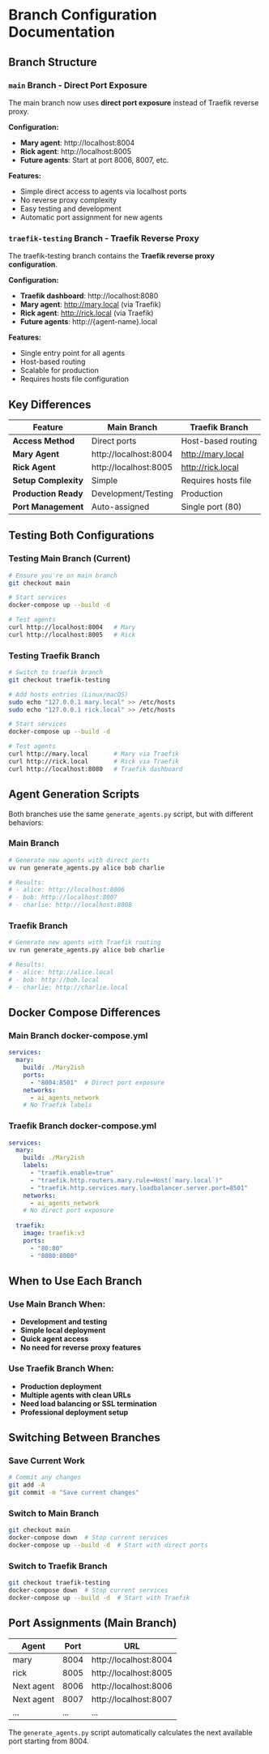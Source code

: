 # Branch Configuration Documentation

## Branch Structure

### `main` Branch - Direct Port Exposure
The main branch now uses **direct port exposure** instead of Traefik reverse proxy.

**Configuration:**
- **Mary agent**: http://localhost:8004
- **Rick agent**: http://localhost:8005  
- **Future agents**: Start at port 8006, 8007, etc.

**Features:**
- Simple direct access to agents via localhost ports
- No reverse proxy complexity
- Easy testing and development
- Automatic port assignment for new agents

### `traefik-testing` Branch - Traefik Reverse Proxy
The traefik-testing branch contains the **Traefik reverse proxy configuration**.

**Configuration:**
- **Traefik dashboard**: http://localhost:8080
- **Mary agent**: http://mary.local (via Traefik)
- **Rick agent**: http://rick.local (via Traefik)
- **Future agents**: http://{agent-name}.local

**Features:**
- Single entry point for all agents
- Host-based routing
- Scalable for production
- Requires hosts file configuration

## Key Differences

| Feature | Main Branch | Traefik Branch |
|---------|-------------|----------------|
| **Access Method** | Direct ports | Host-based routing |
| **Mary Agent** | http://localhost:8004 | http://mary.local |
| **Rick Agent** | http://localhost:8005 | http://rick.local |
| **Setup Complexity** | Simple | Requires hosts file |
| **Production Ready** | Development/Testing | Production |
| **Port Management** | Auto-assigned | Single port (80) |

## Testing Both Configurations

### Testing Main Branch (Current)
```bash
# Ensure you're on main branch
git checkout main

# Start services
docker-compose up --build -d

# Test agents
curl http://localhost:8004   # Mary
curl http://localhost:8005   # Rick
```

### Testing Traefik Branch
```bash
# Switch to traefik branch
git checkout traefik-testing

# Add hosts entries (Linux/macOS)
sudo echo "127.0.0.1 mary.local" >> /etc/hosts
sudo echo "127.0.0.1 rick.local" >> /etc/hosts

# Start services
docker-compose up --build -d

# Test agents
curl http://mary.local       # Mary via Traefik
curl http://rick.local       # Rick via Traefik
curl http://localhost:8080   # Traefik dashboard
```

## Agent Generation Scripts

Both branches use the same `generate_agents.py` script, but with different behaviors:

### Main Branch
```bash
# Generate new agents with direct ports
uv run generate_agents.py alice bob charlie

# Results:
# - alice: http://localhost:8006
# - bob: http://localhost:8007  
# - charlie: http://localhost:8008
```

### Traefik Branch
```bash
# Generate new agents with Traefik routing
uv run generate_agents.py alice bob charlie

# Results:
# - alice: http://alice.local
# - bob: http://bob.local
# - charlie: http://charlie.local
```

## Docker Compose Differences

### Main Branch docker-compose.yml
```yaml
services:
  mary:
    build: ./Mary2ish
    ports:
      - "8004:8501"  # Direct port exposure
    networks:
      - ai_agents_network
    # No Traefik labels
```

### Traefik Branch docker-compose.yml  
```yaml
services:
  mary:
    build: ./Mary2ish
    labels:
      - "traefik.enable=true"
      - "traefik.http.routers.mary.rule=Host(`mary.local`)"
      - "traefik.http.services.mary.loadbalancer.server.port=8501"
    networks:
      - ai_agents_network
    # No direct port exposure
    
  traefik:
    image: traefik:v3
    ports:
      - "80:80"
      - "8080:8080"
```

## When to Use Each Branch

### Use Main Branch When:
- **Development and testing**
- **Simple local deployment**  
- **Quick agent access**
- **No need for reverse proxy features**

### Use Traefik Branch When:
- **Production deployment**
- **Multiple agents with clean URLs**
- **Need load balancing or SSL termination**
- **Professional deployment setup**

## Switching Between Branches

### Save Current Work
```bash
# Commit any changes
git add -A
git commit -m "Save current changes"
```

### Switch to Main Branch
```bash
git checkout main
docker-compose down  # Stop current services
docker-compose up --build -d  # Start with direct ports
```

### Switch to Traefik Branch
```bash
git checkout traefik-testing
docker-compose down  # Stop current services
docker-compose up --build -d  # Start with Traefik
```

## Port Assignments (Main Branch)

| Agent | Port | URL |
|-------|------|-----|
| mary | 8004 | http://localhost:8004 |
| rick | 8005 | http://localhost:8005 |
| Next agent | 8006 | http://localhost:8006 |
| Next agent | 8007 | http://localhost:8007 |
| ... | ... | ... |

The `generate_agents.py` script automatically calculates the next available port starting from 8004.
